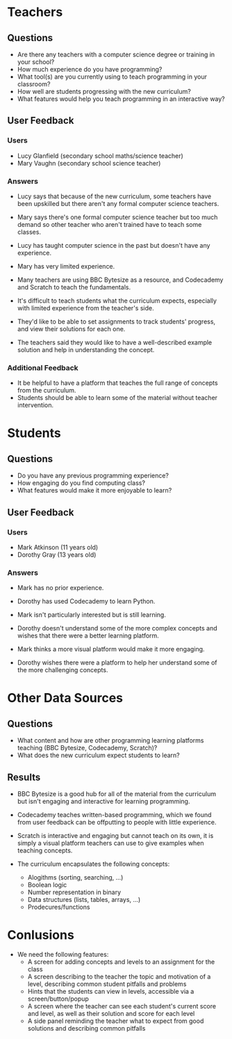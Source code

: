 # Teachers

## Questions

- Are there any teachers with a computer science degree or training in your school?
- How much experience do you have programming?
- What tool(s) are you currently using to teach programming in your classroom?
- How well are students progressing with the new curriculum?
- What features would help you teach programming in an interactive way?

## User Feedback

### Users

- Lucy Glanfield (secondary school maths/science teacher)
- Mary Vaughn (secondary school science teacher)

### Answers

- Lucy says that because of the new curriculum, some teachers have been upskilled but there aren't any formal computer science teachers.
- Mary says there's one formal computer science teacher but too much demand so other teacher who aren't trained have to teach some classes.

- Lucy has taught computer science in the past but doesn't have any experience.
- Mary has very limited experience.

- Many teachers are using BBC Bytesize as a resource, and Codecademy and Scratch to teach the fundamentals.

- It's difficult to teach students what the curriculum expects, especially with limited experience from the teacher's side.
- They'd like to be able to set assignments to track students' progress, and view their solutions for each one.

- The teachers said they would like to have a well-described example solution and help in understanding the concept.

### Additional Feedback

- It be helpful to have a platform that teaches the full range of concepts from the curriculum.
- Students should be able to learn some of the material without teacher intervention.

# Students

## Questions

- Do you have any previous programming experience?
- How engaging do you find computing class?
- What features would make it more enjoyable to learn?

## User Feedback

### Users

- Mark Atkinson (11 years old)
- Dorothy Gray (13 years old)

### Answers

- Mark has no prior experience.
- Dorothy has used Codecademy to learn Python.

- Mark isn't particularly interested but is still learning.
- Dorothy doesn't understand some of the more complex concepts and wishes that there were a better learning platform.

- Mark thinks a more visual platform would make it more engaging.
- Dorothy wishes there were a platform to help her understand some of the more challenging concepts.

# Other Data Sources

## Questions

- What content and how are other programming learning platforms teaching (BBC Bytesize, Codecademy, Scratch)?
- What does the new curriculum expect students to learn?

## Results

- BBC Bytesize is a good hub for all of the material from the curriculum but isn't engaging and interactive for learning programming.
- Codecademy teaches written-based programming, which we found from user feedback can be offputting to people with little experience.
- Scratch is interactive and engaging but cannot teach on its own, it is simply a visual platform teachers can use to give examples when teaching concepts.

- The curriculum encapsulates the following concepts:
  - Alogithms (sorting, searching, ...)
  - Boolean logic
  - Number representation in binary
  - Data structures (lists, tables, arrays, ...)
  - Prodecures/functions

# Conlusions

- We need the following features:
  - A screen for adding concepts and levels to an assignment for the class
  - A screen describing to the teacher the topic and motivation of a level, describing common student pitfalls and problems
  - Hints that the students can view in levels, accessible via a screen/button/popup
  - A screen where the teacher can see each student's current score and level, as well as their solution and score for each level
  - A side panel reminding the teacher what to expect from good solutions and describing common pitfalls

